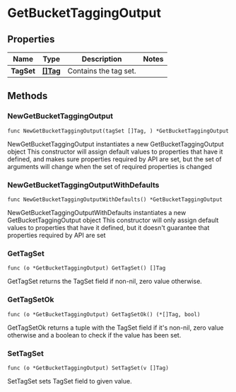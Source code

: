 # GetBucketTaggingOutput

## Properties

|Name | Type | Description | Notes|
|------------ | ------------- | ------------- | -------------|
|**TagSet** | [**[]Tag**](Tag.md) | Contains the tag set. | |

## Methods

### NewGetBucketTaggingOutput

`func NewGetBucketTaggingOutput(tagSet []Tag, ) *GetBucketTaggingOutput`

NewGetBucketTaggingOutput instantiates a new GetBucketTaggingOutput object
This constructor will assign default values to properties that have it defined,
and makes sure properties required by API are set, but the set of arguments
will change when the set of required properties is changed

### NewGetBucketTaggingOutputWithDefaults

`func NewGetBucketTaggingOutputWithDefaults() *GetBucketTaggingOutput`

NewGetBucketTaggingOutputWithDefaults instantiates a new GetBucketTaggingOutput object
This constructor will only assign default values to properties that have it defined,
but it doesn't guarantee that properties required by API are set

### GetTagSet

`func (o *GetBucketTaggingOutput) GetTagSet() []Tag`

GetTagSet returns the TagSet field if non-nil, zero value otherwise.

### GetTagSetOk

`func (o *GetBucketTaggingOutput) GetTagSetOk() (*[]Tag, bool)`

GetTagSetOk returns a tuple with the TagSet field if it's non-nil, zero value otherwise
and a boolean to check if the value has been set.

### SetTagSet

`func (o *GetBucketTaggingOutput) SetTagSet(v []Tag)`

SetTagSet sets TagSet field to given value.



